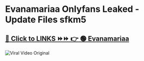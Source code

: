 
 # Evanamariaa Onlyfans Leaked - Update Files sfkm5

## <h2><a href="https://clipsfans.com/Evanamariaa&ref=git">🔗 Click to LINKS ⏩⏩ 👉 🟢 Evanamariaa </a></h2>

<a href="https://clipsfans.com/Evanamariaa&ref=git" rel="nofollow" data-target="animated-image.originalLink"><img src="https://i.ibb.co.com/xMMVF88/686577567.gif" alt="Viral Video Original" style="max-width: 100%; display: inline-block;" data-target="animated-image.originalImage"></a>

